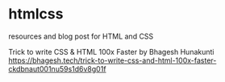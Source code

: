 # htmlcss
resources and blog post for HTML and CSS

Trick to write CSS & HTML 100x Faster by Bhagesh Hunakunti <br>
https://bhagesh.tech/trick-to-write-css-and-html-100x-faster-ckdbnaut001nu59s1d6v8g01f
